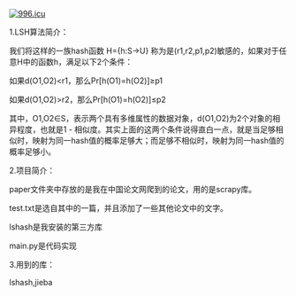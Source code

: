 <a href="https://996.icu"><img src="https://img.shields.io/badge/link-996.icu-red.svg" alt="996.icu" /></a>


1.LSH算法简介：

我们将这样的一族hash函数 H={h:S→U} 称为是(r1,r2,p1,p2)敏感的，如果对于任意H中的函数h，满足以下2个条件：

如果d(O1,O2)<r1，那么Pr[h(O1)=h(O2)]≥p1

如果d(O1,O2)>r2，那么Pr[h(O1)=h(O2)]≤p2

其中，O1,O2∈S，表示两个具有多维属性的数据对象，d(O1,O2)为2个对象的相异程度，也就是1 - 相似度。其实上面的这两个条件说得直白一点，就是当足够相似时，映射为同一hash值的概率足够大；而足够不相似时，映射为同一hash值的概率足够小。

2.项目简介：

paper文件夹中存放的是我在中国论文网爬到的论文，用的是scrapy库。

test.txt是选自其中的一篇，并且添加了一些其他论文中的文字。

lshash是我安装的第三方库

main.py是代码实现

3.用到的库：

lshash,jieba
